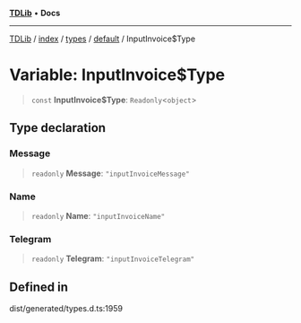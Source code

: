 [**TDLib**](../../../../../../README.md) • **Docs**

***

[TDLib](../../../../../../modules.md) / [index](../../../../../README.md) / [types](../../../README.md) / [default](../README.md) / InputInvoice$Type

# Variable: InputInvoice$Type

> `const` **InputInvoice$Type**: `Readonly`\<`object`\>

## Type declaration

### Message

> `readonly` **Message**: `"inputInvoiceMessage"`

### Name

> `readonly` **Name**: `"inputInvoiceName"`

### Telegram

> `readonly` **Telegram**: `"inputInvoiceTelegram"`

## Defined in

dist/generated/types.d.ts:1959
